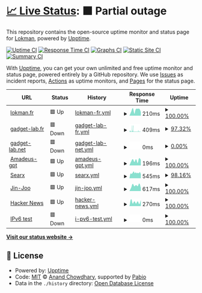 # [📈 Live Status](https://demo.upptime.js.org): <!--live status--> **🟧 Partial outage**

This repository contains the open-source uptime monitor and status page for [Lokman](https://lokman.fr/), powered by [Upptime](https://github.com/upptime/upptime).

[![Uptime CI](https://github.com/loke-60000/upptime/workflows/Uptime%20CI/badge.svg)](https://github.com/loke-60000/upptime/actions?query=workflow%3A%22Uptime+CI%22)
[![Response Time CI](https://github.com/loke-60000/upptime/workflows/Response%20Time%20CI/badge.svg)](https://github.com/loke-60000/upptime/actions?query=workflow%3A%22Response+Time+CI%22)
[![Graphs CI](https://github.com/loke-60000/upptime/workflows/Graphs%20CI/badge.svg)](https://github.com/loke-60000/upptime/actions?query=workflow%3A%22Graphs+CI%22)
[![Static Site CI](https://github.com/loke-60000/upptime/workflows/Static%20Site%20CI/badge.svg)](https://github.com/loke-60000/upptime/actions?query=workflow%3A%22Static+Site+CI%22)
[![Summary CI](https://github.com/loke-60000/upptime/workflows/Summary%20CI/badge.svg)](https://github.com/loke-60000/upptime/actions?query=workflow%3A%22Summary+CI%22)

With [Upptime](https://upptime.js.org), you can get your own unlimited and free uptime monitor and status page, powered entirely by a GitHub repository. We use [Issues](https://github.com/loke-60000/upptime/issues) as incident reports, [Actions](https://github.com/loke-60000/upptime/actions) as uptime monitors, and [Pages](https://demo.upptime.js.org) for the status page.

<!--start: status pages-->
<!-- This summary is generated by Upptime (https://github.com/upptime/upptime) -->
<!-- Do not edit this manually, your changes will be overwritten -->
<!-- prettier-ignore -->
| URL | Status | History | Response Time | Uptime |
| --- | ------ | ------- | ------------- | ------ |
| <img alt="" src="https://icons.duckduckgo.com/ip3/lokman.fr.ico" height="13"> [lokman.fr](https://lokman.fr) | 🟩 Up | [lokman-fr.yml](https://github.com/Loke-60000/upptime/commits/HEAD/history/lokman-fr.yml) | <details><summary><img alt="Response time graph" src="./graphs/lokman-fr/response-time-week.png" height="20"> 210ms</summary><br><a href="https://loke-60000.github.io/upptime/history/lokman-fr"><img alt="Response time 196" src="https://img.shields.io/endpoint?url=https%3A%2F%2Fraw.githubusercontent.com%2FLoke-60000%2Fupptime%2FHEAD%2Fapi%2Flokman-fr%2Fresponse-time.json"></a><br><a href="https://loke-60000.github.io/upptime/history/lokman-fr"><img alt="24-hour response time 142" src="https://img.shields.io/endpoint?url=https%3A%2F%2Fraw.githubusercontent.com%2FLoke-60000%2Fupptime%2FHEAD%2Fapi%2Flokman-fr%2Fresponse-time-day.json"></a><br><a href="https://loke-60000.github.io/upptime/history/lokman-fr"><img alt="7-day response time 210" src="https://img.shields.io/endpoint?url=https%3A%2F%2Fraw.githubusercontent.com%2FLoke-60000%2Fupptime%2FHEAD%2Fapi%2Flokman-fr%2Fresponse-time-week.json"></a><br><a href="https://loke-60000.github.io/upptime/history/lokman-fr"><img alt="30-day response time 184" src="https://img.shields.io/endpoint?url=https%3A%2F%2Fraw.githubusercontent.com%2FLoke-60000%2Fupptime%2FHEAD%2Fapi%2Flokman-fr%2Fresponse-time-month.json"></a><br><a href="https://loke-60000.github.io/upptime/history/lokman-fr"><img alt="1-year response time 196" src="https://img.shields.io/endpoint?url=https%3A%2F%2Fraw.githubusercontent.com%2FLoke-60000%2Fupptime%2FHEAD%2Fapi%2Flokman-fr%2Fresponse-time-year.json"></a></details> | <details><summary><a href="https://loke-60000.github.io/upptime/history/lokman-fr">100.00%</a></summary><a href="https://loke-60000.github.io/upptime/history/lokman-fr"><img alt="All-time uptime 100.00%" src="https://img.shields.io/endpoint?url=https%3A%2F%2Fraw.githubusercontent.com%2FLoke-60000%2Fupptime%2FHEAD%2Fapi%2Flokman-fr%2Fuptime.json"></a><br><a href="https://loke-60000.github.io/upptime/history/lokman-fr"><img alt="24-hour uptime 100.00%" src="https://img.shields.io/endpoint?url=https%3A%2F%2Fraw.githubusercontent.com%2FLoke-60000%2Fupptime%2FHEAD%2Fapi%2Flokman-fr%2Fuptime-day.json"></a><br><a href="https://loke-60000.github.io/upptime/history/lokman-fr"><img alt="7-day uptime 100.00%" src="https://img.shields.io/endpoint?url=https%3A%2F%2Fraw.githubusercontent.com%2FLoke-60000%2Fupptime%2FHEAD%2Fapi%2Flokman-fr%2Fuptime-week.json"></a><br><a href="https://loke-60000.github.io/upptime/history/lokman-fr"><img alt="30-day uptime 100.00%" src="https://img.shields.io/endpoint?url=https%3A%2F%2Fraw.githubusercontent.com%2FLoke-60000%2Fupptime%2FHEAD%2Fapi%2Flokman-fr%2Fuptime-month.json"></a><br><a href="https://loke-60000.github.io/upptime/history/lokman-fr"><img alt="1-year uptime 100.00%" src="https://img.shields.io/endpoint?url=https%3A%2F%2Fraw.githubusercontent.com%2FLoke-60000%2Fupptime%2FHEAD%2Fapi%2Flokman-fr%2Fuptime-year.json"></a></details>
| <img alt="" src="https://icons.duckduckgo.com/ip3/gadget-lab.fr.ico" height="13"> [gadget-lab.fr](https://gadget-lab.fr) | 🟥 Down | [gadget-lab-fr.yml](https://github.com/Loke-60000/upptime/commits/HEAD/history/gadget-lab-fr.yml) | <details><summary><img alt="Response time graph" src="./graphs/gadget-lab-fr/response-time-week.png" height="20"> 409ms</summary><br><a href="https://loke-60000.github.io/upptime/history/gadget-lab-fr"><img alt="Response time 610" src="https://img.shields.io/endpoint?url=https%3A%2F%2Fraw.githubusercontent.com%2FLoke-60000%2Fupptime%2FHEAD%2Fapi%2Fgadget-lab-fr%2Fresponse-time.json"></a><br><a href="https://loke-60000.github.io/upptime/history/gadget-lab-fr"><img alt="24-hour response time 414" src="https://img.shields.io/endpoint?url=https%3A%2F%2Fraw.githubusercontent.com%2FLoke-60000%2Fupptime%2FHEAD%2Fapi%2Fgadget-lab-fr%2Fresponse-time-day.json"></a><br><a href="https://loke-60000.github.io/upptime/history/gadget-lab-fr"><img alt="7-day response time 409" src="https://img.shields.io/endpoint?url=https%3A%2F%2Fraw.githubusercontent.com%2FLoke-60000%2Fupptime%2FHEAD%2Fapi%2Fgadget-lab-fr%2Fresponse-time-week.json"></a><br><a href="https://loke-60000.github.io/upptime/history/gadget-lab-fr"><img alt="30-day response time 408" src="https://img.shields.io/endpoint?url=https%3A%2F%2Fraw.githubusercontent.com%2FLoke-60000%2Fupptime%2FHEAD%2Fapi%2Fgadget-lab-fr%2Fresponse-time-month.json"></a><br><a href="https://loke-60000.github.io/upptime/history/gadget-lab-fr"><img alt="1-year response time 610" src="https://img.shields.io/endpoint?url=https%3A%2F%2Fraw.githubusercontent.com%2FLoke-60000%2Fupptime%2FHEAD%2Fapi%2Fgadget-lab-fr%2Fresponse-time-year.json"></a></details> | <details><summary><a href="https://loke-60000.github.io/upptime/history/gadget-lab-fr">97.32%</a></summary><a href="https://loke-60000.github.io/upptime/history/gadget-lab-fr"><img alt="All-time uptime 98.52%" src="https://img.shields.io/endpoint?url=https%3A%2F%2Fraw.githubusercontent.com%2FLoke-60000%2Fupptime%2FHEAD%2Fapi%2Fgadget-lab-fr%2Fuptime.json"></a><br><a href="https://loke-60000.github.io/upptime/history/gadget-lab-fr"><img alt="24-hour uptime 96.16%" src="https://img.shields.io/endpoint?url=https%3A%2F%2Fraw.githubusercontent.com%2FLoke-60000%2Fupptime%2FHEAD%2Fapi%2Fgadget-lab-fr%2Fuptime-day.json"></a><br><a href="https://loke-60000.github.io/upptime/history/gadget-lab-fr"><img alt="7-day uptime 97.32%" src="https://img.shields.io/endpoint?url=https%3A%2F%2Fraw.githubusercontent.com%2FLoke-60000%2Fupptime%2FHEAD%2Fapi%2Fgadget-lab-fr%2Fuptime-week.json"></a><br><a href="https://loke-60000.github.io/upptime/history/gadget-lab-fr"><img alt="30-day uptime 98.56%" src="https://img.shields.io/endpoint?url=https%3A%2F%2Fraw.githubusercontent.com%2FLoke-60000%2Fupptime%2FHEAD%2Fapi%2Fgadget-lab-fr%2Fuptime-month.json"></a><br><a href="https://loke-60000.github.io/upptime/history/gadget-lab-fr"><img alt="1-year uptime 98.52%" src="https://img.shields.io/endpoint?url=https%3A%2F%2Fraw.githubusercontent.com%2FLoke-60000%2Fupptime%2FHEAD%2Fapi%2Fgadget-lab-fr%2Fuptime-year.json"></a></details>
| <img alt="" src="https://icons.duckduckgo.com/ip3/gadget-lab.net.ico" height="13"> [gadget-lab.net](https://gadget-lab.net) | 🟥 Down | [gadget-lab-net.yml](https://github.com/Loke-60000/upptime/commits/HEAD/history/gadget-lab-net.yml) | <details><summary><img alt="Response time graph" src="./graphs/gadget-lab-net/response-time-week.png" height="20"> 0ms</summary><br><a href="https://loke-60000.github.io/upptime/history/gadget-lab-net"><img alt="Response time 0" src="https://img.shields.io/endpoint?url=https%3A%2F%2Fraw.githubusercontent.com%2FLoke-60000%2Fupptime%2FHEAD%2Fapi%2Fgadget-lab-net%2Fresponse-time.json"></a><br><a href="https://loke-60000.github.io/upptime/history/gadget-lab-net"><img alt="24-hour response time 0" src="https://img.shields.io/endpoint?url=https%3A%2F%2Fraw.githubusercontent.com%2FLoke-60000%2Fupptime%2FHEAD%2Fapi%2Fgadget-lab-net%2Fresponse-time-day.json"></a><br><a href="https://loke-60000.github.io/upptime/history/gadget-lab-net"><img alt="7-day response time 0" src="https://img.shields.io/endpoint?url=https%3A%2F%2Fraw.githubusercontent.com%2FLoke-60000%2Fupptime%2FHEAD%2Fapi%2Fgadget-lab-net%2Fresponse-time-week.json"></a><br><a href="https://loke-60000.github.io/upptime/history/gadget-lab-net"><img alt="30-day response time 0" src="https://img.shields.io/endpoint?url=https%3A%2F%2Fraw.githubusercontent.com%2FLoke-60000%2Fupptime%2FHEAD%2Fapi%2Fgadget-lab-net%2Fresponse-time-month.json"></a><br><a href="https://loke-60000.github.io/upptime/history/gadget-lab-net"><img alt="1-year response time 0" src="https://img.shields.io/endpoint?url=https%3A%2F%2Fraw.githubusercontent.com%2FLoke-60000%2Fupptime%2FHEAD%2Fapi%2Fgadget-lab-net%2Fresponse-time-year.json"></a></details> | <details><summary><a href="https://loke-60000.github.io/upptime/history/gadget-lab-net">0.00%</a></summary><a href="https://loke-60000.github.io/upptime/history/gadget-lab-net"><img alt="All-time uptime 0.00%" src="https://img.shields.io/endpoint?url=https%3A%2F%2Fraw.githubusercontent.com%2FLoke-60000%2Fupptime%2FHEAD%2Fapi%2Fgadget-lab-net%2Fuptime.json"></a><br><a href="https://loke-60000.github.io/upptime/history/gadget-lab-net"><img alt="24-hour uptime 0.00%" src="https://img.shields.io/endpoint?url=https%3A%2F%2Fraw.githubusercontent.com%2FLoke-60000%2Fupptime%2FHEAD%2Fapi%2Fgadget-lab-net%2Fuptime-day.json"></a><br><a href="https://loke-60000.github.io/upptime/history/gadget-lab-net"><img alt="7-day uptime 0.00%" src="https://img.shields.io/endpoint?url=https%3A%2F%2Fraw.githubusercontent.com%2FLoke-60000%2Fupptime%2FHEAD%2Fapi%2Fgadget-lab-net%2Fuptime-week.json"></a><br><a href="https://loke-60000.github.io/upptime/history/gadget-lab-net"><img alt="30-day uptime 7.96%" src="https://img.shields.io/endpoint?url=https%3A%2F%2Fraw.githubusercontent.com%2FLoke-60000%2Fupptime%2FHEAD%2Fapi%2Fgadget-lab-net%2Fuptime-month.json"></a><br><a href="https://loke-60000.github.io/upptime/history/gadget-lab-net"><img alt="1-year uptime 0.00%" src="https://img.shields.io/endpoint?url=https%3A%2F%2Fraw.githubusercontent.com%2FLoke-60000%2Fupptime%2FHEAD%2Fapi%2Fgadget-lab-net%2Fuptime-year.json"></a></details>
| <img alt="" src="https://icons.duckduckgo.com/ip3/viktorchondria.com.ico" height="13"> [Amadeus-gpt](https://viktorchondria.com/) | 🟩 Up | [amadeus-gpt.yml](https://github.com/Loke-60000/upptime/commits/HEAD/history/amadeus-gpt.yml) | <details><summary><img alt="Response time graph" src="./graphs/amadeus-gpt/response-time-week.png" height="20"> 196ms</summary><br><a href="https://loke-60000.github.io/upptime/history/amadeus-gpt"><img alt="Response time 220" src="https://img.shields.io/endpoint?url=https%3A%2F%2Fraw.githubusercontent.com%2FLoke-60000%2Fupptime%2FHEAD%2Fapi%2Famadeus-gpt%2Fresponse-time.json"></a><br><a href="https://loke-60000.github.io/upptime/history/amadeus-gpt"><img alt="24-hour response time 221" src="https://img.shields.io/endpoint?url=https%3A%2F%2Fraw.githubusercontent.com%2FLoke-60000%2Fupptime%2FHEAD%2Fapi%2Famadeus-gpt%2Fresponse-time-day.json"></a><br><a href="https://loke-60000.github.io/upptime/history/amadeus-gpt"><img alt="7-day response time 196" src="https://img.shields.io/endpoint?url=https%3A%2F%2Fraw.githubusercontent.com%2FLoke-60000%2Fupptime%2FHEAD%2Fapi%2Famadeus-gpt%2Fresponse-time-week.json"></a><br><a href="https://loke-60000.github.io/upptime/history/amadeus-gpt"><img alt="30-day response time 347" src="https://img.shields.io/endpoint?url=https%3A%2F%2Fraw.githubusercontent.com%2FLoke-60000%2Fupptime%2FHEAD%2Fapi%2Famadeus-gpt%2Fresponse-time-month.json"></a><br><a href="https://loke-60000.github.io/upptime/history/amadeus-gpt"><img alt="1-year response time 220" src="https://img.shields.io/endpoint?url=https%3A%2F%2Fraw.githubusercontent.com%2FLoke-60000%2Fupptime%2FHEAD%2Fapi%2Famadeus-gpt%2Fresponse-time-year.json"></a></details> | <details><summary><a href="https://loke-60000.github.io/upptime/history/amadeus-gpt">100.00%</a></summary><a href="https://loke-60000.github.io/upptime/history/amadeus-gpt"><img alt="All-time uptime 100.00%" src="https://img.shields.io/endpoint?url=https%3A%2F%2Fraw.githubusercontent.com%2FLoke-60000%2Fupptime%2FHEAD%2Fapi%2Famadeus-gpt%2Fuptime.json"></a><br><a href="https://loke-60000.github.io/upptime/history/amadeus-gpt"><img alt="24-hour uptime 100.00%" src="https://img.shields.io/endpoint?url=https%3A%2F%2Fraw.githubusercontent.com%2FLoke-60000%2Fupptime%2FHEAD%2Fapi%2Famadeus-gpt%2Fuptime-day.json"></a><br><a href="https://loke-60000.github.io/upptime/history/amadeus-gpt"><img alt="7-day uptime 100.00%" src="https://img.shields.io/endpoint?url=https%3A%2F%2Fraw.githubusercontent.com%2FLoke-60000%2Fupptime%2FHEAD%2Fapi%2Famadeus-gpt%2Fuptime-week.json"></a><br><a href="https://loke-60000.github.io/upptime/history/amadeus-gpt"><img alt="30-day uptime 100.00%" src="https://img.shields.io/endpoint?url=https%3A%2F%2Fraw.githubusercontent.com%2FLoke-60000%2Fupptime%2FHEAD%2Fapi%2Famadeus-gpt%2Fuptime-month.json"></a><br><a href="https://loke-60000.github.io/upptime/history/amadeus-gpt"><img alt="1-year uptime 100.00%" src="https://img.shields.io/endpoint?url=https%3A%2F%2Fraw.githubusercontent.com%2FLoke-60000%2Fupptime%2FHEAD%2Fapi%2Famadeus-gpt%2Fuptime-year.json"></a></details>
| <img alt="" src="https://icons.duckduckgo.com/ip3/search.gadget-lab.net.ico" height="13"> [Searx](https://search.gadget-lab.net) | 🟩 Up | [searx.yml](https://github.com/Loke-60000/upptime/commits/HEAD/history/searx.yml) | <details><summary><img alt="Response time graph" src="./graphs/searx/response-time-week.png" height="20"> 545ms</summary><br><a href="https://loke-60000.github.io/upptime/history/searx"><img alt="Response time 582" src="https://img.shields.io/endpoint?url=https%3A%2F%2Fraw.githubusercontent.com%2FLoke-60000%2Fupptime%2FHEAD%2Fapi%2Fsearx%2Fresponse-time.json"></a><br><a href="https://loke-60000.github.io/upptime/history/searx"><img alt="24-hour response time 434" src="https://img.shields.io/endpoint?url=https%3A%2F%2Fraw.githubusercontent.com%2FLoke-60000%2Fupptime%2FHEAD%2Fapi%2Fsearx%2Fresponse-time-day.json"></a><br><a href="https://loke-60000.github.io/upptime/history/searx"><img alt="7-day response time 545" src="https://img.shields.io/endpoint?url=https%3A%2F%2Fraw.githubusercontent.com%2FLoke-60000%2Fupptime%2FHEAD%2Fapi%2Fsearx%2Fresponse-time-week.json"></a><br><a href="https://loke-60000.github.io/upptime/history/searx"><img alt="30-day response time 604" src="https://img.shields.io/endpoint?url=https%3A%2F%2Fraw.githubusercontent.com%2FLoke-60000%2Fupptime%2FHEAD%2Fapi%2Fsearx%2Fresponse-time-month.json"></a><br><a href="https://loke-60000.github.io/upptime/history/searx"><img alt="1-year response time 582" src="https://img.shields.io/endpoint?url=https%3A%2F%2Fraw.githubusercontent.com%2FLoke-60000%2Fupptime%2FHEAD%2Fapi%2Fsearx%2Fresponse-time-year.json"></a></details> | <details><summary><a href="https://loke-60000.github.io/upptime/history/searx">98.16%</a></summary><a href="https://loke-60000.github.io/upptime/history/searx"><img alt="All-time uptime 83.45%" src="https://img.shields.io/endpoint?url=https%3A%2F%2Fraw.githubusercontent.com%2FLoke-60000%2Fupptime%2FHEAD%2Fapi%2Fsearx%2Fuptime.json"></a><br><a href="https://loke-60000.github.io/upptime/history/searx"><img alt="24-hour uptime 100.00%" src="https://img.shields.io/endpoint?url=https%3A%2F%2Fraw.githubusercontent.com%2FLoke-60000%2Fupptime%2FHEAD%2Fapi%2Fsearx%2Fuptime-day.json"></a><br><a href="https://loke-60000.github.io/upptime/history/searx"><img alt="7-day uptime 98.16%" src="https://img.shields.io/endpoint?url=https%3A%2F%2Fraw.githubusercontent.com%2FLoke-60000%2Fupptime%2FHEAD%2Fapi%2Fsearx%2Fuptime-week.json"></a><br><a href="https://loke-60000.github.io/upptime/history/searx"><img alt="30-day uptime 99.20%" src="https://img.shields.io/endpoint?url=https%3A%2F%2Fraw.githubusercontent.com%2FLoke-60000%2Fupptime%2FHEAD%2Fapi%2Fsearx%2Fuptime-month.json"></a><br><a href="https://loke-60000.github.io/upptime/history/searx"><img alt="1-year uptime 83.45%" src="https://img.shields.io/endpoint?url=https%3A%2F%2Fraw.githubusercontent.com%2FLoke-60000%2Fupptime%2FHEAD%2Fapi%2Fsearx%2Fuptime-year.json"></a></details>
| <img alt="" src="https://icons.duckduckgo.com/ip3/www.jin-joo.fr.ico" height="13"> [Jin-Joo](https://www.jin-joo.fr/) | 🟩 Up | [jin-joo.yml](https://github.com/Loke-60000/upptime/commits/HEAD/history/jin-joo.yml) | <details><summary><img alt="Response time graph" src="./graphs/jin-joo/response-time-week.png" height="20"> 617ms</summary><br><a href="https://loke-60000.github.io/upptime/history/jin-joo"><img alt="Response time 879" src="https://img.shields.io/endpoint?url=https%3A%2F%2Fraw.githubusercontent.com%2FLoke-60000%2Fupptime%2FHEAD%2Fapi%2Fjin-joo%2Fresponse-time.json"></a><br><a href="https://loke-60000.github.io/upptime/history/jin-joo"><img alt="24-hour response time 382" src="https://img.shields.io/endpoint?url=https%3A%2F%2Fraw.githubusercontent.com%2FLoke-60000%2Fupptime%2FHEAD%2Fapi%2Fjin-joo%2Fresponse-time-day.json"></a><br><a href="https://loke-60000.github.io/upptime/history/jin-joo"><img alt="7-day response time 617" src="https://img.shields.io/endpoint?url=https%3A%2F%2Fraw.githubusercontent.com%2FLoke-60000%2Fupptime%2FHEAD%2Fapi%2Fjin-joo%2Fresponse-time-week.json"></a><br><a href="https://loke-60000.github.io/upptime/history/jin-joo"><img alt="30-day response time 677" src="https://img.shields.io/endpoint?url=https%3A%2F%2Fraw.githubusercontent.com%2FLoke-60000%2Fupptime%2FHEAD%2Fapi%2Fjin-joo%2Fresponse-time-month.json"></a><br><a href="https://loke-60000.github.io/upptime/history/jin-joo"><img alt="1-year response time 879" src="https://img.shields.io/endpoint?url=https%3A%2F%2Fraw.githubusercontent.com%2FLoke-60000%2Fupptime%2FHEAD%2Fapi%2Fjin-joo%2Fresponse-time-year.json"></a></details> | <details><summary><a href="https://loke-60000.github.io/upptime/history/jin-joo">100.00%</a></summary><a href="https://loke-60000.github.io/upptime/history/jin-joo"><img alt="All-time uptime 99.96%" src="https://img.shields.io/endpoint?url=https%3A%2F%2Fraw.githubusercontent.com%2FLoke-60000%2Fupptime%2FHEAD%2Fapi%2Fjin-joo%2Fuptime.json"></a><br><a href="https://loke-60000.github.io/upptime/history/jin-joo"><img alt="24-hour uptime 100.00%" src="https://img.shields.io/endpoint?url=https%3A%2F%2Fraw.githubusercontent.com%2FLoke-60000%2Fupptime%2FHEAD%2Fapi%2Fjin-joo%2Fuptime-day.json"></a><br><a href="https://loke-60000.github.io/upptime/history/jin-joo"><img alt="7-day uptime 100.00%" src="https://img.shields.io/endpoint?url=https%3A%2F%2Fraw.githubusercontent.com%2FLoke-60000%2Fupptime%2FHEAD%2Fapi%2Fjin-joo%2Fuptime-week.json"></a><br><a href="https://loke-60000.github.io/upptime/history/jin-joo"><img alt="30-day uptime 100.00%" src="https://img.shields.io/endpoint?url=https%3A%2F%2Fraw.githubusercontent.com%2FLoke-60000%2Fupptime%2FHEAD%2Fapi%2Fjin-joo%2Fuptime-month.json"></a><br><a href="https://loke-60000.github.io/upptime/history/jin-joo"><img alt="1-year uptime 99.96%" src="https://img.shields.io/endpoint?url=https%3A%2F%2Fraw.githubusercontent.com%2FLoke-60000%2Fupptime%2FHEAD%2Fapi%2Fjin-joo%2Fuptime-year.json"></a></details>
| <img alt="" src="https://icons.duckduckgo.com/ip3/news.ycombinator.com.ico" height="13"> [Hacker News](https://news.ycombinator.com) | 🟩 Up | [hacker-news.yml](https://github.com/Loke-60000/upptime/commits/HEAD/history/hacker-news.yml) | <details><summary><img alt="Response time graph" src="./graphs/hacker-news/response-time-week.png" height="20"> 270ms</summary><br><a href="https://loke-60000.github.io/upptime/history/hacker-news"><img alt="Response time 336" src="https://img.shields.io/endpoint?url=https%3A%2F%2Fraw.githubusercontent.com%2FLoke-60000%2Fupptime%2FHEAD%2Fapi%2Fhacker-news%2Fresponse-time.json"></a><br><a href="https://loke-60000.github.io/upptime/history/hacker-news"><img alt="24-hour response time 376" src="https://img.shields.io/endpoint?url=https%3A%2F%2Fraw.githubusercontent.com%2FLoke-60000%2Fupptime%2FHEAD%2Fapi%2Fhacker-news%2Fresponse-time-day.json"></a><br><a href="https://loke-60000.github.io/upptime/history/hacker-news"><img alt="7-day response time 270" src="https://img.shields.io/endpoint?url=https%3A%2F%2Fraw.githubusercontent.com%2FLoke-60000%2Fupptime%2FHEAD%2Fapi%2Fhacker-news%2Fresponse-time-week.json"></a><br><a href="https://loke-60000.github.io/upptime/history/hacker-news"><img alt="30-day response time 324" src="https://img.shields.io/endpoint?url=https%3A%2F%2Fraw.githubusercontent.com%2FLoke-60000%2Fupptime%2FHEAD%2Fapi%2Fhacker-news%2Fresponse-time-month.json"></a><br><a href="https://loke-60000.github.io/upptime/history/hacker-news"><img alt="1-year response time 336" src="https://img.shields.io/endpoint?url=https%3A%2F%2Fraw.githubusercontent.com%2FLoke-60000%2Fupptime%2FHEAD%2Fapi%2Fhacker-news%2Fresponse-time-year.json"></a></details> | <details><summary><a href="https://loke-60000.github.io/upptime/history/hacker-news">100.00%</a></summary><a href="https://loke-60000.github.io/upptime/history/hacker-news"><img alt="All-time uptime 100.00%" src="https://img.shields.io/endpoint?url=https%3A%2F%2Fraw.githubusercontent.com%2FLoke-60000%2Fupptime%2FHEAD%2Fapi%2Fhacker-news%2Fuptime.json"></a><br><a href="https://loke-60000.github.io/upptime/history/hacker-news"><img alt="24-hour uptime 100.00%" src="https://img.shields.io/endpoint?url=https%3A%2F%2Fraw.githubusercontent.com%2FLoke-60000%2Fupptime%2FHEAD%2Fapi%2Fhacker-news%2Fuptime-day.json"></a><br><a href="https://loke-60000.github.io/upptime/history/hacker-news"><img alt="7-day uptime 100.00%" src="https://img.shields.io/endpoint?url=https%3A%2F%2Fraw.githubusercontent.com%2FLoke-60000%2Fupptime%2FHEAD%2Fapi%2Fhacker-news%2Fuptime-week.json"></a><br><a href="https://loke-60000.github.io/upptime/history/hacker-news"><img alt="30-day uptime 100.00%" src="https://img.shields.io/endpoint?url=https%3A%2F%2Fraw.githubusercontent.com%2FLoke-60000%2Fupptime%2FHEAD%2Fapi%2Fhacker-news%2Fuptime-month.json"></a><br><a href="https://loke-60000.github.io/upptime/history/hacker-news"><img alt="1-year uptime 100.00%" src="https://img.shields.io/endpoint?url=https%3A%2F%2Fraw.githubusercontent.com%2FLoke-60000%2Fupptime%2FHEAD%2Fapi%2Fhacker-news%2Fuptime-year.json"></a></details>
| <img alt="" src="https://icons.duckduckgo.com/ip3/null.ico" height="13"> [IPv6 test](forwardemail.net) | 🟥 Down | [i-pv6-test.yml](https://github.com/Loke-60000/upptime/commits/HEAD/history/i-pv6-test.yml) | <details><summary><img alt="Response time graph" src="./graphs/i-pv6-test/response-time-week.png" height="20"> 0ms</summary><br><a href="https://loke-60000.github.io/upptime/history/i-pv6-test"><img alt="Response time 0" src="https://img.shields.io/endpoint?url=https%3A%2F%2Fraw.githubusercontent.com%2FLoke-60000%2Fupptime%2FHEAD%2Fapi%2Fi-pv6-test%2Fresponse-time.json"></a><br><a href="https://loke-60000.github.io/upptime/history/i-pv6-test"><img alt="24-hour response time 0" src="https://img.shields.io/endpoint?url=https%3A%2F%2Fraw.githubusercontent.com%2FLoke-60000%2Fupptime%2FHEAD%2Fapi%2Fi-pv6-test%2Fresponse-time-day.json"></a><br><a href="https://loke-60000.github.io/upptime/history/i-pv6-test"><img alt="7-day response time 0" src="https://img.shields.io/endpoint?url=https%3A%2F%2Fraw.githubusercontent.com%2FLoke-60000%2Fupptime%2FHEAD%2Fapi%2Fi-pv6-test%2Fresponse-time-week.json"></a><br><a href="https://loke-60000.github.io/upptime/history/i-pv6-test"><img alt="30-day response time 0" src="https://img.shields.io/endpoint?url=https%3A%2F%2Fraw.githubusercontent.com%2FLoke-60000%2Fupptime%2FHEAD%2Fapi%2Fi-pv6-test%2Fresponse-time-month.json"></a><br><a href="https://loke-60000.github.io/upptime/history/i-pv6-test"><img alt="1-year response time 0" src="https://img.shields.io/endpoint?url=https%3A%2F%2Fraw.githubusercontent.com%2FLoke-60000%2Fupptime%2FHEAD%2Fapi%2Fi-pv6-test%2Fresponse-time-year.json"></a></details> | <details><summary><a href="https://loke-60000.github.io/upptime/history/i-pv6-test">100.00%</a></summary><a href="https://loke-60000.github.io/upptime/history/i-pv6-test"><img alt="All-time uptime 100.00%" src="https://img.shields.io/endpoint?url=https%3A%2F%2Fraw.githubusercontent.com%2FLoke-60000%2Fupptime%2FHEAD%2Fapi%2Fi-pv6-test%2Fuptime.json"></a><br><a href="https://loke-60000.github.io/upptime/history/i-pv6-test"><img alt="24-hour uptime 100.00%" src="https://img.shields.io/endpoint?url=https%3A%2F%2Fraw.githubusercontent.com%2FLoke-60000%2Fupptime%2FHEAD%2Fapi%2Fi-pv6-test%2Fuptime-day.json"></a><br><a href="https://loke-60000.github.io/upptime/history/i-pv6-test"><img alt="7-day uptime 100.00%" src="https://img.shields.io/endpoint?url=https%3A%2F%2Fraw.githubusercontent.com%2FLoke-60000%2Fupptime%2FHEAD%2Fapi%2Fi-pv6-test%2Fuptime-week.json"></a><br><a href="https://loke-60000.github.io/upptime/history/i-pv6-test"><img alt="30-day uptime 100.00%" src="https://img.shields.io/endpoint?url=https%3A%2F%2Fraw.githubusercontent.com%2FLoke-60000%2Fupptime%2FHEAD%2Fapi%2Fi-pv6-test%2Fuptime-month.json"></a><br><a href="https://loke-60000.github.io/upptime/history/i-pv6-test"><img alt="1-year uptime 100.00%" src="https://img.shields.io/endpoint?url=https%3A%2F%2Fraw.githubusercontent.com%2FLoke-60000%2Fupptime%2FHEAD%2Fapi%2Fi-pv6-test%2Fuptime-year.json"></a></details>

<!--end: status pages-->

[**Visit our status website →**](https://demo.upptime.js.org)

## 📄 License

- Powered by: [Upptime](https://github.com/upptime/upptime)
- Code: [MIT](./LICENSE) © [Anand Chowdhary](https://anandchowdhary.com), supported by [Pabio](https://pabio.com)
- Data in the `./history` directory: [Open Database License](https://opendatacommons.org/licenses/odbl/1-0/)
